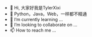 - 👋 Hi, 大家好我是TylerXixi
- 👀 Python，Java，Web，一样都不精通
- 🌱 I’m currently learning ...
- 💞️ I’m looking to collaborate on ...
- 📫 How to reach me ...

<!---
Tyler-Xixi/Tyler-Xixi is a ✨ special ✨ repository because its `README.md` (this file) appears on your GitHub profile.
You can click the Preview link to take a look at your changes.
--->
